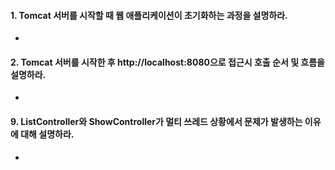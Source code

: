 #### 1. Tomcat 서버를 시작할 때 웹 애플리케이션이 초기화하는 과정을 설명하라.
* 

#### 2. Tomcat 서버를 시작한 후 http://localhost:8080으로 접근시 호출 순서 및 흐름을 설명하라.
* 

#### 9. ListController와 ShowController가 멀티 쓰레드 상황에서 문제가 발생하는 이유에 대해 설명하라.
* 

